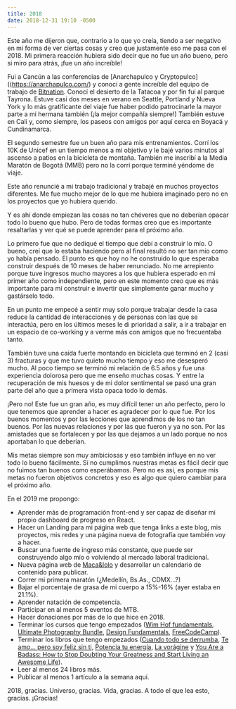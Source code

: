 ```yaml
---
title: 2018
date: 2018-12-31 19:10 -0500
---
```


Este año me dijeron que, contrario a lo que yo creía, tiendo a ser negativo en mi forma de ver ciertas cosas y creo que justamente eso me pasa con el 2018. Mi primera reacción hubiera sido decir que no fue un año bueno, pero si miro para atrás, ¡fue un año increíble!

Fui a Cancún a las conferencias de [Anarchapulco y Cryptopulco]((https://anarchapulco.com/) y conocí a gente increíble del equipo de trabajo de [Bitnation](https://tse.bitnation.co/). Conocí el desierto de la Tatacoa y por fin fui al parque Tayrona. Estuve casi dos meses en verano en Seattle, Portland y Nueva York y lo más gratificante del viaje fue haber podido patrocinarle la mayor parte a mi hermana también (¡la mejor compañía siempre!) También estuve en Cali y, como siempre, los paseos con amigos por aquí cerca en Boyacá y Cundinamarca.

El segundo semestre fue un buen año para mis entrenamientos. Corrí los 10K de Unicef en un tiempo menos a mi objetivo y le bajé varios minutos al ascenso a patios en la bicicleta de montaña. También me inscribí a la Media Maratón de Bogotá (MMB) pero no la corrí porque terminé yéndome de viaje.

Este año renuncié a mi trabajo tradicional y trabajé en muchos proyectos diferentes. Me fue mucho mejor de lo que me hubiera imaginado pero no en los proyectos que yo hubiera querido.

Y es ahí donde empiezan las cosas no tan chéveres que no deberían opacar todo lo bueno que hubo. Pero de todas formas creo que es importante resaltarlas y ver qué se puede aprender para el próximo año.

Lo primero fue que no dediqué el tiempo que debí a construir lo mío. O bueno, creí que lo estaba haciendo pero al final resultó no ser tan mío como yo había pensado. El punto es que hoy no he construido lo que esperaba construir después de 10 meses de haber renunciado. No me arrepiento porque tuve ingresos mucho mayores a los que hubiera esperado en mi primer año como independiente, pero en este momento creo que es más importante para mí construir e invertir que simplemente ganar mucho y gastárselo todo.

En un punto me empecé a sentir muy solo porque trabajar desde la casa reduce la cantidad de interacciones y de personas con las que se interactúa, pero en los últimos meses le di prioridad a salir, a ir a trabajar en un espacio de co-working y a verme más con amigos que no frecuentaba tanto.

También tuve una caída fuerte montando en bicicleta que terminó en 2 (casi 3) fracturas y que me tuvo quieto mucho tiempo y eso me desesperó mucho. Al poco tiempo se terminó mi relación de 6.5 años y fue una experiencia dolorosa pero que me enseño muchas cosas. Y entre la recuperación de mis huesos y de mi dolor sentimental se pasó una gran parte del año que a primera vista opaca todo lo demás.

¡Pero no! Este fue un gran año, es muy difícil tener un año perfecto, pero lo que tenemos que aprender a hacer es agradecer por lo que fue. Por los buenos momentos y por las lecciones que aprendimos de los no tan buenos. Por las nuevas relaciones y por las que fueron y ya no son. Por las amistades que se fortalecen y por las que dejamos a un lado porque no nos aportaban lo que deberían.

Mis metas siempre son muy ambiciosas y eso también influye en no ver todo lo bueno fácilmente. Si no cumplimos nuestras metas es fácil decir que no fuimos tan buenos como esperábamos. Pero no es así, es porque mis metas no fueron objetivos concretos y eso es algo que quiero cambiar para el próximo año.

En el 2019 me propongo:

- Aprender más de programación front-end y ser capaz de diseñar mi propio dashboard de progreso en React.
- Hacer un Landing para mi página web que tenga links a este blog, mis proyectos, mis redes y una página nueva de fotografía que también voy a hacer.
- Buscar una fuente de ingreso más constante, que puede ser construyendo algo mío o volviendo al mercado laboral tradicional.
- Nueva página web de [Maca&lolo](https://www.macaylolo.com/) y desarrollar un calendario de contenido para publicar.
- Correr mi primera maratón (¿Medellín, Bs.As., CDMX…?)
- Bajar el porcentaje de grasa de mi cuerpo a 15%-16% (ayer estaba en 21.1%).
- Aprender natación de competencia.
- Participar en al menos 5 eventos de MTB.
- Hacer donaciones por más de lo que hice en 2018.
- Terminar los cursos que tengo empezados ([Wim Hof fundamentals](https://www.wimhofmethod.com/elearning/fundamentals), [Ultimate Photography Bundle](https://www.slrlounge.com/ultimate-photography-bundle-2018/), [Design Fundamentals](https://designacademy.io/design-fundamentals/), [FreeCodeCamp](https://www.freecodecamp.org/)).
- Terminar los libros que tengo empezados ([Cuando todo se derrumba](https://www.goodreads.com/book/show/16372205-cuando-todo-se-derrumba), [Te amo… pero soy feliz sin ti](https://www.goodreads.com/book/show/34384520-te-amo-pero-soy-feliz-sin-ti), [Potencia tu energía](https://www.goodreads.com/book/show/26873228-potencia-tu-energ-a), [La vorágine](https://www.goodreads.com/book/show/1816113.La_vor_gine?from_search=true) y [You Are a Badass: How to Stop Doubting Your Greatness and Start Living an Awesome Life](https://www.goodreads.com/book/show/18961495-you-are-a-badass)).
- Leer al menos 24 libros más.
- Publicar al menos 1 artículo a la semana aquí.

2018, gracias. Universo, gracias. Vida, gracias. A todo el que lea esto, gracias. ¡Gracias!